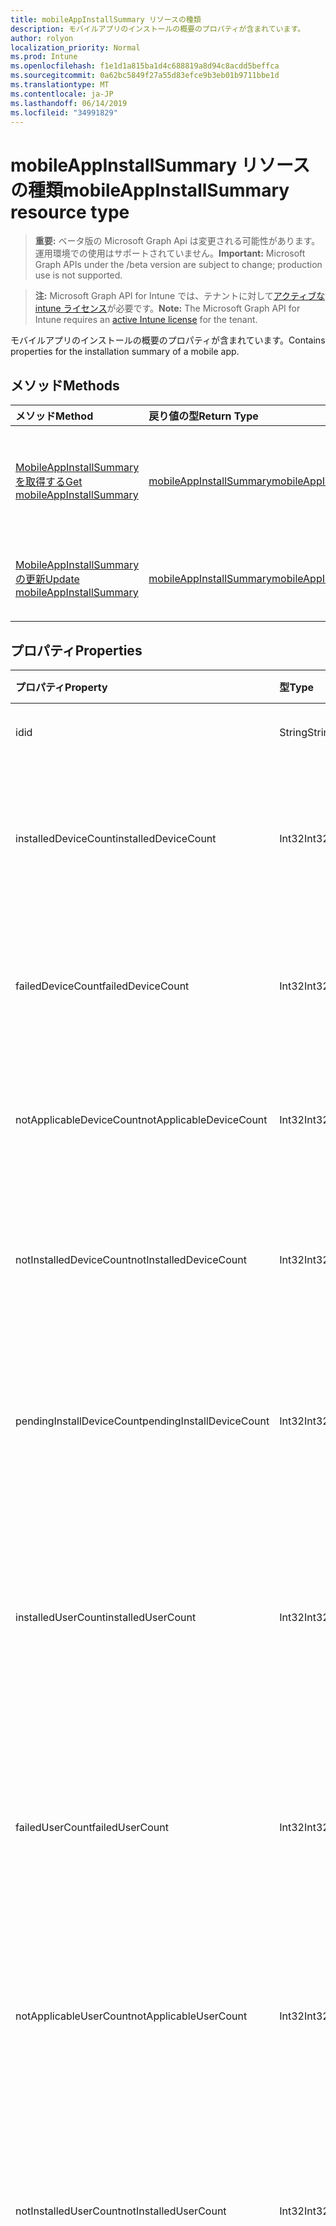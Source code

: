 ```yaml
---
title: mobileAppInstallSummary リソースの種類
description: モバイルアプリのインストールの概要のプロパティが含まれています。
author: rolyon
localization_priority: Normal
ms.prod: Intune
ms.openlocfilehash: f1e1d1a815ba1d4c688819a8d94c8acdd5beffca
ms.sourcegitcommit: 0a62bc5849f27a55d83efce9b3eb01b9711bbe1d
ms.translationtype: MT
ms.contentlocale: ja-JP
ms.lasthandoff: 06/14/2019
ms.locfileid: "34991829"
---
```

# <a name="mobileappinstallsummary-resource-type"></a><span data-ttu-id="2c201-103">mobileAppInstallSummary リソースの種類</span><span class="sxs-lookup"><span data-stu-id="2c201-103">mobileAppInstallSummary resource type</span></span>

> <span data-ttu-id="2c201-104">**重要:** ベータ版の Microsoft Graph Api は変更される可能性があります。運用環境での使用はサポートされていません。</span><span class="sxs-lookup"><span data-stu-id="2c201-104">**Important:** Microsoft Graph APIs under the /beta version are subject to change; production use is not supported.</span></span>

> <span data-ttu-id="2c201-105">**注:** Microsoft Graph API for Intune では、テナントに対して[アクティブな intune ライセンス](https://go.microsoft.com/fwlink/?linkid=839381)が必要です。</span><span class="sxs-lookup"><span data-stu-id="2c201-105">**Note:** The Microsoft Graph API for Intune requires an [active Intune license](https://go.microsoft.com/fwlink/?linkid=839381) for the tenant.</span></span>

<span data-ttu-id="2c201-106">モバイルアプリのインストールの概要のプロパティが含まれています。</span><span class="sxs-lookup"><span data-stu-id="2c201-106">Contains properties for the installation summary of a mobile app.</span></span>

## <a name="methods"></a><span data-ttu-id="2c201-107">メソッド</span><span class="sxs-lookup"><span data-stu-id="2c201-107">Methods</span></span>
|<span data-ttu-id="2c201-108">メソッド</span><span class="sxs-lookup"><span data-stu-id="2c201-108">Method</span></span>|<span data-ttu-id="2c201-109">戻り値の型</span><span class="sxs-lookup"><span data-stu-id="2c201-109">Return Type</span></span>|<span data-ttu-id="2c201-110">説明</span><span class="sxs-lookup"><span data-stu-id="2c201-110">Description</span></span>|
|:---|:---|:---|
|[<span data-ttu-id="2c201-111">MobileAppInstallSummary を取得する</span><span class="sxs-lookup"><span data-stu-id="2c201-111">Get mobileAppInstallSummary</span></span>](../api/intune-apps-mobileappinstallsummary-get.md)|[<span data-ttu-id="2c201-112">mobileAppInstallSummary</span><span class="sxs-lookup"><span data-stu-id="2c201-112">mobileAppInstallSummary</span></span>](../resources/intune-apps-mobileappinstallsummary.md)|<span data-ttu-id="2c201-113">[MobileAppInstallSummary](../resources/intune-apps-mobileappinstallsummary.md)オブジェクトのプロパティとリレーションシップを読み取ります。</span><span class="sxs-lookup"><span data-stu-id="2c201-113">Read properties and relationships of the [mobileAppInstallSummary](../resources/intune-apps-mobileappinstallsummary.md) object.</span></span>|
|[<span data-ttu-id="2c201-114">MobileAppInstallSummary の更新</span><span class="sxs-lookup"><span data-stu-id="2c201-114">Update mobileAppInstallSummary</span></span>](../api/intune-apps-mobileappinstallsummary-update.md)|[<span data-ttu-id="2c201-115">mobileAppInstallSummary</span><span class="sxs-lookup"><span data-stu-id="2c201-115">mobileAppInstallSummary</span></span>](../resources/intune-apps-mobileappinstallsummary.md)|<span data-ttu-id="2c201-116">[MobileAppInstallSummary](../resources/intune-apps-mobileappinstallsummary.md)オブジェクトのプロパティを更新します。</span><span class="sxs-lookup"><span data-stu-id="2c201-116">Update the properties of a [mobileAppInstallSummary](../resources/intune-apps-mobileappinstallsummary.md) object.</span></span>|

## <a name="properties"></a><span data-ttu-id="2c201-117">プロパティ</span><span class="sxs-lookup"><span data-stu-id="2c201-117">Properties</span></span>
|<span data-ttu-id="2c201-118">プロパティ</span><span class="sxs-lookup"><span data-stu-id="2c201-118">Property</span></span>|<span data-ttu-id="2c201-119">型</span><span class="sxs-lookup"><span data-stu-id="2c201-119">Type</span></span>|<span data-ttu-id="2c201-120">説明</span><span class="sxs-lookup"><span data-stu-id="2c201-120">Description</span></span>|
|:---|:---|:---|
|<span data-ttu-id="2c201-121">id</span><span class="sxs-lookup"><span data-stu-id="2c201-121">id</span></span>|<span data-ttu-id="2c201-122">String</span><span class="sxs-lookup"><span data-stu-id="2c201-122">String</span></span>|<span data-ttu-id="2c201-123">エンティティのキー。</span><span class="sxs-lookup"><span data-stu-id="2c201-123">Key of the entity.</span></span>|
|<span data-ttu-id="2c201-124">installedDeviceCount</span><span class="sxs-lookup"><span data-stu-id="2c201-124">installedDeviceCount</span></span>|<span data-ttu-id="2c201-125">Int32</span><span class="sxs-lookup"><span data-stu-id="2c201-125">Int32</span></span>|<span data-ttu-id="2c201-126">このアプリが正常にインストールされたデバイスの数。</span><span class="sxs-lookup"><span data-stu-id="2c201-126">Number of Devices that have successfully installed this app.</span></span>|
|<span data-ttu-id="2c201-127">failedDeviceCount</span><span class="sxs-lookup"><span data-stu-id="2c201-127">failedDeviceCount</span></span>|<span data-ttu-id="2c201-128">Int32</span><span class="sxs-lookup"><span data-stu-id="2c201-128">Int32</span></span>|<span data-ttu-id="2c201-129">このアプリのインストールに失敗したデバイスの数。</span><span class="sxs-lookup"><span data-stu-id="2c201-129">Number of Devices that have failed to install this app.</span></span>|
|<span data-ttu-id="2c201-130">notApplicableDeviceCount</span><span class="sxs-lookup"><span data-stu-id="2c201-130">notApplicableDeviceCount</span></span>|<span data-ttu-id="2c201-131">Int32</span><span class="sxs-lookup"><span data-stu-id="2c201-131">Int32</span></span>|<span data-ttu-id="2c201-132">このアプリに適用されないデバイスの数。</span><span class="sxs-lookup"><span data-stu-id="2c201-132">Number of Devices that are not applicable for this app.</span></span>|
|<span data-ttu-id="2c201-133">notInstalledDeviceCount</span><span class="sxs-lookup"><span data-stu-id="2c201-133">notInstalledDeviceCount</span></span>|<span data-ttu-id="2c201-134">Int32</span><span class="sxs-lookup"><span data-stu-id="2c201-134">Int32</span></span>|<span data-ttu-id="2c201-135">このアプリがインストールされていないデバイスの数。</span><span class="sxs-lookup"><span data-stu-id="2c201-135">Number of Devices that does not have this app installed.</span></span>|
|<span data-ttu-id="2c201-136">pendingInstallDeviceCount</span><span class="sxs-lookup"><span data-stu-id="2c201-136">pendingInstallDeviceCount</span></span>|<span data-ttu-id="2c201-137">Int32</span><span class="sxs-lookup"><span data-stu-id="2c201-137">Int32</span></span>|<span data-ttu-id="2c201-138">このアプリをインストールするように通知されたデバイスの数。</span><span class="sxs-lookup"><span data-stu-id="2c201-138">Number of Devices that have been notified to install this app.</span></span>|
|<span data-ttu-id="2c201-139">installedUserCount</span><span class="sxs-lookup"><span data-stu-id="2c201-139">installedUserCount</span></span>|<span data-ttu-id="2c201-140">Int32</span><span class="sxs-lookup"><span data-stu-id="2c201-140">Int32</span></span>|<span data-ttu-id="2c201-141">このアプリをインストールするためにすべてのデバイスが正常に終了したユーザーの数。</span><span class="sxs-lookup"><span data-stu-id="2c201-141">Number of Users whose devices have all succeeded to install this app.</span></span>|
|<span data-ttu-id="2c201-142">failedUserCount</span><span class="sxs-lookup"><span data-stu-id="2c201-142">failedUserCount</span></span>|<span data-ttu-id="2c201-143">Int32</span><span class="sxs-lookup"><span data-stu-id="2c201-143">Int32</span></span>|<span data-ttu-id="2c201-144">このアプリのインストールに失敗した1つ以上のデバイスを持つユーザーの数。</span><span class="sxs-lookup"><span data-stu-id="2c201-144">Number of Users that have 1 or more device that failed to install this app.</span></span>|
|<span data-ttu-id="2c201-145">notApplicableUserCount</span><span class="sxs-lookup"><span data-stu-id="2c201-145">notApplicableUserCount</span></span>|<span data-ttu-id="2c201-146">Int32</span><span class="sxs-lookup"><span data-stu-id="2c201-146">Int32</span></span>|<span data-ttu-id="2c201-147">このアプリに適用されていないデバイスを持つユーザーの数。</span><span class="sxs-lookup"><span data-stu-id="2c201-147">Number of Users whose devices were all not applicable for this app.</span></span>|
|<span data-ttu-id="2c201-148">notInstalledUserCount</span><span class="sxs-lookup"><span data-stu-id="2c201-148">notInstalledUserCount</span></span>|<span data-ttu-id="2c201-149">Int32</span><span class="sxs-lookup"><span data-stu-id="2c201-149">Int32</span></span>|<span data-ttu-id="2c201-150">このアプリをインストールしなかった1つ以上のデバイスを持つユーザーの数。</span><span class="sxs-lookup"><span data-stu-id="2c201-150">Number of Users that have 1 or more devices that did not install this app.</span></span>|
|<span data-ttu-id="2c201-151">pendingInstallUserCount</span><span class="sxs-lookup"><span data-stu-id="2c201-151">pendingInstallUserCount</span></span>|<span data-ttu-id="2c201-152">Int32</span><span class="sxs-lookup"><span data-stu-id="2c201-152">Int32</span></span>|<span data-ttu-id="2c201-153">このアプリをインストールするように通知された1つ以上のデバイスを保有していて、エラーがあるデバイスが0個あるユーザーの数。</span><span class="sxs-lookup"><span data-stu-id="2c201-153">Number of Users that have 1 or more device that have been notified to install this app and have 0 devices with failures.</span></span>|

## <a name="relationships"></a><span data-ttu-id="2c201-154">リレーションシップ</span><span class="sxs-lookup"><span data-stu-id="2c201-154">Relationships</span></span>
<span data-ttu-id="2c201-155">なし</span><span class="sxs-lookup"><span data-stu-id="2c201-155">None</span></span>

## <a name="json-representation"></a><span data-ttu-id="2c201-156">JSON 表記</span><span class="sxs-lookup"><span data-stu-id="2c201-156">JSON Representation</span></span>
<span data-ttu-id="2c201-157">以下は、リソースの JSON 表記です。</span><span class="sxs-lookup"><span data-stu-id="2c201-157">Here is a JSON representation of the resource.</span></span>
<!-- {
  "blockType": "resource",
  "keyProperty": "id",
  "@odata.type": "microsoft.graph.mobileAppInstallSummary"
}
-->
``` json
{
  "@odata.type": "#microsoft.graph.mobileAppInstallSummary",
  "id": "String (identifier)",
  "installedDeviceCount": 1024,
  "failedDeviceCount": 1024,
  "notApplicableDeviceCount": 1024,
  "notInstalledDeviceCount": 1024,
  "pendingInstallDeviceCount": 1024,
  "installedUserCount": 1024,
  "failedUserCount": 1024,
  "notApplicableUserCount": 1024,
  "notInstalledUserCount": 1024,
  "pendingInstallUserCount": 1024
}
```





